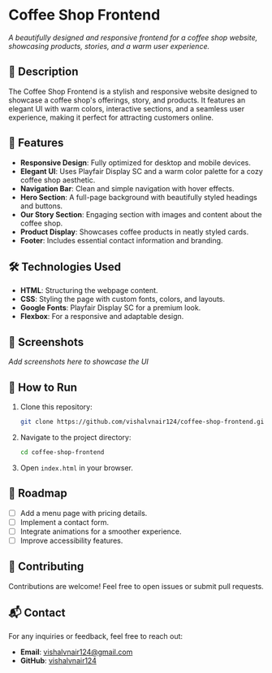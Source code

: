 # Coffee Shop Frontend

_A beautifully designed and responsive frontend for a coffee shop website, showcasing products, stories, and a warm user experience._

## 📖 Description

The Coffee Shop Frontend is a stylish and responsive website designed to showcase a coffee shop's offerings, story, and products. It features an elegant UI with warm colors, interactive sections, and a seamless user experience, making it perfect for attracting customers online.

## 🌟 Features

- **Responsive Design**: Fully optimized for desktop and mobile devices.
- **Elegant UI**: Uses Playfair Display SC and a warm color palette for a cozy coffee shop aesthetic.
- **Navigation Bar**: Clean and simple navigation with hover effects.
- **Hero Section**: A full-page background with beautifully styled headings and buttons.
- **Our Story Section**: Engaging section with images and content about the coffee shop.
- **Product Display**: Showcases coffee products in neatly styled cards.
- **Footer**: Includes essential contact information and branding.

## 🛠️ Technologies Used

- **HTML**: Structuring the webpage content.
- **CSS**: Styling the page with custom fonts, colors, and layouts.
- **Google Fonts**: Playfair Display SC for a premium look.
- **Flexbox**: For a responsive and adaptable design.

## 📸 Screenshots

_Add screenshots here to showcase the UI_

## 🚀 How to Run

1. Clone this repository:
   ```sh
   git clone https://github.com/vishalvnair124/coffee-shop-frontend.git
   ```
2. Navigate to the project directory:
   ```sh
   cd coffee-shop-frontend
   ```
3. Open `index.html` in your browser.

## 📌 Roadmap

- [ ] Add a menu page with pricing details.
- [ ] Implement a contact form.
- [ ] Integrate animations for a smoother experience.
- [ ] Improve accessibility features.

## 🤝 Contributing

Contributions are welcome! Feel free to open issues or submit pull requests.

## 📬 Contact

For any inquiries or feedback, feel free to reach out:

- **Email**: vishalvnair124@gmail.com
- **GitHub**: [vishalvnair124](https://github.com/vishalvnair124)
